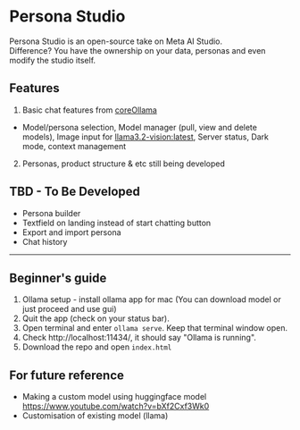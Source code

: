 # Persona Studio
Persona Studio is an open-source take on Meta AI Studio.  
Difference? You have the ownership on your data, personas and even modify the studio itself.

## Features
1) Basic chat features from [coreOllama](https://github.com/chanulee/coreOllama)
  - Model/persona selection, Model manager (pull, view and delete models), Image input for [llama3.2-vision:latest](https://ollama.com/library/llama3.2-vision), Server status, Dark mode, context management
2) Personas, product structure & etc still being developed

## TBD - To Be Developed
- Persona builder
- Textfield on landing instead of start chatting button
- Export and import persona
- Chat history

---

## Beginner's guide
1. Ollama setup - install ollama app for mac (You can download model or just proceed and use gui)
2. Quit the app (check on your status bar). 
3. Open terminal and enter `ollama serve`. Keep that terminal window open.
4. Check http://localhost:11434/, it should say "Ollama is running".
5. Download the repo and open `index.html`

## For future reference
- Making a custom model using huggingface model https://www.youtube.com/watch?v=bXf2Cxf3Wk0
- Customisation of existing model (llama) 
